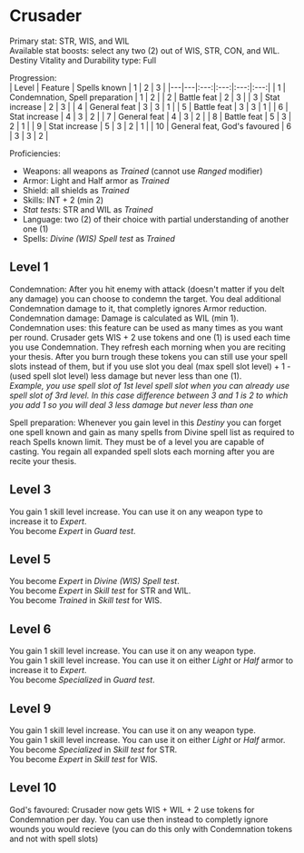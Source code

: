 # Crusader

Primary stat: STR, WIS, and WIL  
Available stat boosts: select any two (2) out of WIS, STR, CON, and WIL.  
Destiny Vitality and Durability type: Full

Progression:  
| Level | Feature | Spells known | 1 | 2 | 3 |
|---|---|:---:|:---:|:---:|:---:|
| 1 | Condemnation, Spell preparation | 1 | 2 |
| 2 | Battle feat | 2 | 3 |
| 3 | Stat increase | 2 | 3 |
| 4 | General feat | 3 | 3 | 1 |
| 5 | Battle feat | 3 | 3 | 1 |
| 6 | Stat increase | 4 | 3 | 2 |
| 7 | General feat | 4 | 3 | 2 |
| 8 | Battle feat | 5 | 3 | 2 | 1 |
| 9 | Stat increase | 5 | 3 | 2 | 1 |
| 10 | General feat, God's favoured | 6 | 3 | 3 | 2 |

Proficiencies:  
- Weapons: all weapons as *Trained* (cannot use *Ranged* modifier)
- Armor: Light and Half armor as *Trained*
- Shield: all shields as *Trained*
- Skills: INT + 2 (min 2)
- *Stat test*s: STR and WIL as *Trained*
- Language: two (2) of their choice with partial understanding of another one (1)
- Spells: *Divine (WIS) Spell test* as *Trained*

## Level 1

Condemnation: After you hit enemy with attack (doesn't matter if you delt any damage) you can choose to condemn the target. You deal additional Condemnation damage to it, that completly ignores Armor reduction.  
Condemnation damage: Damage is calculated as WIL (min 1).  
Condemnation uses: this feature can be used as many times as you want per round. Crusader gets WIS + 2 use tokens and one (1) is used each time you use Condemnation. They refresh each morning when you are reciting your thesis. After you burn trough these tokens you can still use your spell slots instead of them, but if you use slot you deal (max spell slot level) + 1 - (used spell slot level) less damage but never less than one (1).  
*Example, you use spell slot of 1st level spell slot when you can already use spell slot of 3rd level. In this case difference between 3 and 1 is 2  to which you add 1 so you will deal 3 less damage but never less than one*

Spell preparation: Whenever you gain level in this *Destiny* you can forget one spell known and gain as many spells from Divine spell list as required to reach Spells known limit. They must be of a level you are capable of casting. You regain all expanded spell slots each morning after you are recite your thesis.

## Level 3

You gain 1 skill level increase. You can use it on any weapon type to increase it to *Expert*.  
You become *Expert* in *Guard test*.

## Level 5

You become *Expert* in *Divine (WIS) Spell test*.  
You become *Expert* in *Skill test* for STR and WIL.  
You become *Trained* in *Skill test* for WIS.

## Level 6

You gain 1 skill level increase. You can use it on any weapon type.  
You gain 1 skill level increase. You can use it on either *Light* or *Half* armor to increase it to *Expert*.  
You become *Specialized* in *Guard test*.

## Level 9 

You gain 1 skill level increase. You can use it on any weapon type.  
You gain 1 skill level increase. You can use it on either *Light* or *Half* armor.  
You become *Specialized* in *Skill test* for STR.  
You become *Expert* in *Skill test* for WIS.  

## Level 10

God's favoured: Crusader now gets WIS + WIL + 2 use tokens for Condemnation per day. You can use then instead to completly ignore wounds you would recieve (you can do this only with Condemnation tokens and not with spell slots)